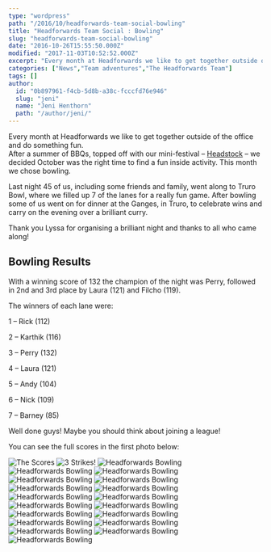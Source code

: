 ```yaml
---
type: "wordpress"
path: "/2016/10/headforwards-team-social-bowling"
title: "Headforwards Team Social : Bowling"
slug: "headforwards-team-social-bowling"
date: "2016-10-26T15:55:50.000Z"
modified: "2017-11-03T10:52:52.000Z"
excerpt: "Every month at Headforwards we like to get together outside of the office and do something fun. After a summer of BBQs, topped off with our mini-festival – Headstock – we decided October was the right time to find a fun inside activity. This month we chose bowling. Last night 45 of us, including some …"
categories: ["News","Team adventures","The Headforwards Team"]
tags: []
author:
  id: "0b897961-f4cb-5d8b-a38c-fcccfd76e946"
  slug: "jeni"
  name: "Jeni Henthorn"
  path: "/author/jeni/"
---
```

Every month at Headforwards we like to get together outside of the office and do something fun.  
After a summer of BBQs, topped off with our mini-festival – [Headstock](https://www.headforwards.com/2016/09/headstock-2016/) – we decided October was the right time to find a fun inside activity. This month we chose bowling.

Last night 45 of us, including some friends and family, went along to Truro Bowl, where we filled up 7 of the lanes for a really fun game. After bowling some of us went on for dinner at the Ganges, in Truro, to celebrate wins and carry on the evening over a brilliant curry.

Thank you Lyssa for organising a brilliant night and thanks to all who came along!

Bowling Results
---------------

With a winning score of 132 the champion of the night was Perry, followed in 2nd and 3rd place by Laura (121) and Filcho (119).

The winners of each lane were:

1 – Rick (112)

2 – Karthik (116)

3 – Perry (132)

4 – Laura (121)

5 – Andy (104)

6 – Nick (109)

7 – Barney (85)

Well done guys! Maybe you should think about joining a league!

You can see the full scores in the first photo below:


<section class="gallery">


![The Scores](/wp-content/uploads/2016/10/Headforwards-Bowling-2016-Scores.jpg)
![3 Strikes!](/wp-content/uploads/2016/10/Headforwards-Bowling-2016-3strikes.jpg)
![Headforwards Bowling](/wp-content/uploads/2016/10/Headforwards-Bowling-201691935.jpg)
![Headforwards Bowling](/wp-content/uploads/2016/10/Headforwards-Bowling-201684714.jpg)
![Headforwards Bowling](/wp-content/uploads/2016/10/Headforwards-Bowling-2016-ballandpins.jpg)
![Headforwards Bowling](/wp-content/uploads/2016/10/Headforwards-Bowling-2016-Bar.jpg)
![Headforwards Bowling](/wp-content/uploads/2016/10/Headforwards-Bowling-2016-Craig.jpg)
![Headforwards Bowling](/wp-content/uploads/2016/10/Headforwards-Bowling-2016-group1.jpg)
![Headforwards Bowling](/wp-content/uploads/2016/10/Headforwards-Bowling-201685440.jpg)
![Headforwards Bowling](/wp-content/uploads/2016/10/Headforwards-Bowling-201684332.jpg)
![Headforwards Bowling](/wp-content/uploads/2016/10/Headforwards-Bowling-2016-Toby.jpg)
![Headforwards Bowling](/wp-content/uploads/2016/10/Headforwards-Bowling-2016-Toby-strike.jpg)
![Headforwards Bowling](/wp-content/uploads/2016/10/Headforwards-Bowling-2016-Pool.jpg)
![Headforwards Bowling](/wp-content/uploads/2016/10/Headforwards-Bowling-2016-Lyssa.jpg)
![Headforwards Bowling](/wp-content/uploads/2016/10/Headforwards-Bowling-2016-shoes.jpg)
![Headforwards Bowling](/wp-content/uploads/2016/10/Headforwards-Bowling-2016-team.jpg)
![Headforwards Bowling](/wp-content/uploads/2016/10/Headforwards-Bowling-2016-winner.jpg)
![Headforwards Bowling](/wp-content/uploads/2016/10/Headforwards-Bowling-201691930.jpg)
![Headforwards Bowling](/wp-content/uploads/2016/10/Headforwards-Bowling-2016-group.jpg)
![Headforwards Bowling](/wp-content/uploads/2016/10/Headforwards-Bowling-201684443.jpg)

</section>

